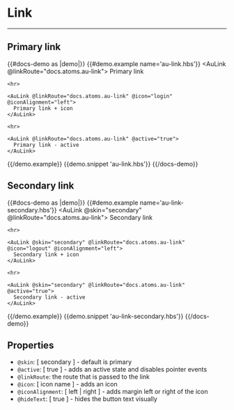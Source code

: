 # Link

---

## Primary link

{{#docs-demo as |demo|}}
  {{#demo.example name='au-link.hbs'}}
    <AuLink @linkRoute="docs.atoms.au-link">
      Primary link
    </AuLink>

    <hr>

    <AuLink @linkRoute="docs.atoms.au-link" @icon="login" @iconAlignment="left">
      Primary link + icon
    </AuLink>

    <hr>

    <AuLink @linkRoute="docs.atoms.au-link" @active="true">
      Primary link - active
    </AuLink>
  {{/demo.example}}
  {{demo.snippet 'au-link.hbs'}}
{{/docs-demo}}

## Secondary link

{{#docs-demo as |demo|}}
  {{#demo.example name='au-link-secondary.hbs'}}
    <AuLink @skin="secondary" @linkRoute="docs.atoms.au-link">
      Secondary link
    </AuLink>

    <hr>

    <AuLink @skin="secondary" @linkRoute="docs.atoms.au-link" @icon="logout" @iconAlignment="left">
      Secondary link + icon
    </AuLink>

    <hr>

    <AuLink @skin="secondary" @linkRoute="docs.atoms.au-link" @active="true">
      Secondary link - active
    </AuLink>
  {{/demo.example}}
  {{demo.snippet 'au-link-secondary.hbs'}}
{{/docs-demo}}

## Properties

- `@skin`: [ secondary ] - default is primary
- `@active`: [ true ] - adds an active state and disables pointer events
- `@linkRoute`: the route that is passed to the link
- `@icon`: [ icon name ] - adds an icon
- `@iconAlignment`: [ left | right ] - adds margin left or right of the icon
- `@hideText`: [ true ] - hides the button text visually
